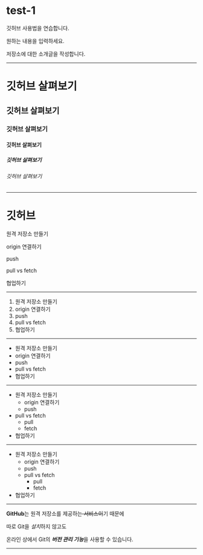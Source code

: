 # test-1
깃허브 사용법을 연습합니다.

원하는 내용을 입력하세요.

저장소에 대한 소개글을 작성합니다.

---

# 깃허브 살펴보기
## 깃허브 살펴보기
### 깃허브 살펴보기
#### 깃허브 살펴보기
##### 깃허브 살펴보기
###### 깃허브 살펴보기

---

# 깃허브

원격 저장소 만들기

origin 연결하기

push

pull vs fetch

협업하기

---

1. 원격 저장소 만들기
2. origin 연결하기
3. push
4. pull vs fetch
5. 협업하기

---

- 원격 저장소 만들기
- origin 연결하기
- push
- pull vs fetch
- 협업하기

---

- 원격 저장소 만들기
  - origin 연결하기
  - push
- pull vs fetch
  - pull
  - fetch
- 협업하기

---

+ 원격 저장소 만들기
  - origin 연결하기
  - push
  + pull vs fetch
    * pull
    * fetch
+ 협업하기

---

**GitHub**는 원격 저장소를 제공하~~는 서비스이~~기 때문에

따로 Git을 *설치*하지 않고도

온라인 상에서 Git의 ***버전 관리 기능***을 사용할 수 있습니다.

---
